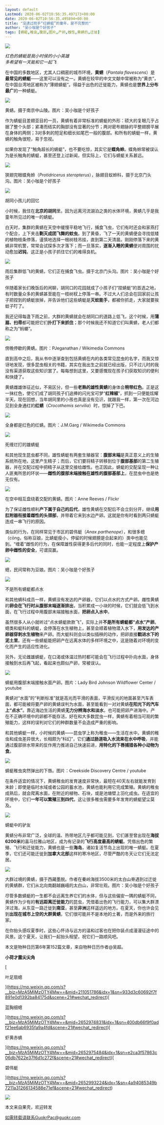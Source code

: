 ```yaml
---
layout: default
Lastmod: 2020-06-02T10:56:35.497173+00:00
date: 2020-06-02T10:56:35.495894+00:00
title: "没逮过抢手“红蜻蜓”的童年，是不完整的"
author: "吴小咖是个好孩子"
tags: [蜻蜓,稚虫,腹部,图片,产卵,雌性,黄蜻的,迁徙]
---
```


  

![](https://images.weserv.nl/?url=https%3A//mmbiz.qpic.cn/mmbiz_jpg/XsIwRJdqcdt5O11WXI5GxhcK4Qo6XIjAIy8EHqvs8aEBsxibDHlX0absdQLambDwmNRYDge3PYyuYAjicNam05GA/640%3Fwx_fmt%3Djpeg)

  

_红色的蜻蜓是我小时侯的小小英雄  
多希望有一天能和它一起飞_

在中国的多数地区，尤其人口稠密的城市环境，**黄蜻**（_Pantala flavescens_）是**最常见的蜻蜓**——这里可以没有之一。黄蜻在较早的中文文献中常被称为“黄衣”，在中国台湾地区被称为“薄翅蜻蜓”。得益于出色的迁徙能力，黄蜻也是**世界上分布最广**的一种蜻蜓。

![](https://images.weserv.nl/?url=https%3A//mmbiz.qpic.cn/mmbiz_jpg/XsIwRJdqcdt5O11WXI5GxhcK4Qo6XIjApMib2Xfu7iaLfR6ecWvBADP4PCdf6UWoia4RJiaxyU022bicqaIia6l8w4WA/640%3Fwx_fmt%3Djpeg)

黄蜻。摄于南京中山陵。图片：吴小咖是个好孩子

作为蜻蜓目差翅亚目的一员，黄蜻有着非常标准的蜻蜓的外形：硕大的复眼几乎占据了整个头部；紧凑而结实的胸部没有显著的分节；两对密布翅脉的平整翅膀平展在身体的两侧；3对多刺的短足和细长如尾巴一般的腹部。和所有的蜻蜓一样，黄蜻的触角很短，易于忽视。

如果你发现了“触角超长的蜻蜓”，也不要吃惊，其实它是**蝶角蛉**。蝶角蛉常被误认为是长触角的蜻蜓，甚至还登上过新闻，但实际上，它们与蜻蜓关系甚远。

![](https://images.weserv.nl/?url=https%3A//mmbiz.qpic.cn/mmbiz_jpg/XsIwRJdqcdt5O11WXI5GxhcK4Qo6XIjAiciaNiciahAZPkhd8Hhr4OqwqMvGia8iaWubT8gDlSh5kmPJ3VLWrhg0kR9Q/640%3Fwx_fmt%3Djpeg)

狭翅完眼蝶角蛉（_Protidricerus steropterus_），脉翅目蚁蛉科，摄于北京门头沟。图片：吴小咖是个好孩子

![](https://images.weserv.nl/?url=https%3A//mmbiz.qpic.cn/mmbiz_png/XsIwRJdqcdt5O11WXI5GxhcK4Qo6XIjAUwDEBsQYtxkzZK8rhQcy6baAWobGiaWRlNliatojCO0Rjkoa0Pf7NlXQ/640%3Fwx_fmt%3Dpng)

胡同小孩儿的回忆

小时候，我住在**北京的胡同**里。因为远离河流湖泊之类的水体环境，黄蜻几乎是我童年所见过的唯一的蜻蜓。

白天时，集群的黄蜻在天空中缓慢平稳地飞行，捕食飞虫，它们有时还会和家燕打个配合，上下夹击**剿灭成团飞舞的蚊虫**。到了黄昏，飞了一天的黄蜻便会寻找低矮的植物枝条停落，谨慎地选择一根树枝吊挂，直到第二天清晨。刚刚停落下来的黄蜻非常机警，常常会试探多次才落下；而一旦落实，**逐渐入睡的黄蜻**便对周围的扰动愈加**迟钝**，这正是小孩子抓住它们的难得良机。

![](https://images.weserv.nl/?url=https%3A//mmbiz.qpic.cn/mmbiz_jpg/XsIwRJdqcdt5O11WXI5GxhcK4Qo6XIjAeg6iau7g7FdatYAznsGhWWpI4bUM0UCFKxc3XDVXNlCmdRlicKowzb1w/640%3Fwx_fmt%3Djpeg)

雨后集群低飞的黄蜻，它们正在捕食飞虫。摄于北京门头沟。图片：吴小咖是个好孩子

伴随着家长们晚饭后的闲聊，胡同口的花园就成了小孩子们“捏蜻蜓”的首选之地，有时数量众多的黄蜻甚至能在一枝树杈上停落一串。不过大人们总会在回家前让孩子把捏到的蜻蜓放掉，并告诉他们这些蜻蜓是**灭蚊能手**，都被你抓走，大家就要挨蚊子叮了。

我还记得每逢下雨之前，大群的黄蜻就会在胡同口的道路上低飞，这个时候，用**蒲扇、扫帚**都可能把它们**扑打下来抓住**；那个时候我还不知道它们叫黄蜻，老人们都称之为“蚂螂”。

![](https://images.weserv.nl/?url=https%3A//mmbiz.qpic.cn/mmbiz_jpg/XsIwRJdqcdt3DOBLIn0Iff7q09dPibLQJgWmEBgH8PZbGVspBuSrB5IDBz0V6rXgpn2XLDbMpVx7VqszoEmvTHg/640%3Fwx_fmt%3Djpeg)

傍晚停歇的黄蜻。图片：PJeganathan / Wikimedia Commons

直到高中之后，我从书中逐渐查到包括黄蜻在内的各类常见昆虫的名字，而我又惊讶地发现，很多昆虫相关的书籍，其实在我出生之前就已经出版，只不过儿时的我没有渠道获取这些知识罢了。每每想到这里，又要感慨现在孩子们获取知识的便利和快捷了。

黄蜻雌雄体征近似，不易区分，但一些**老熟的雄性黄蜻**的身体会**稍带红色**。正是这一抹红色，使它们成了胡同孩子们追捧的闪光宝可梦“**红辣椒**”，抓到一只便能炫耀半天。现在回想，当年胡同里的小孩也真是没有见识，就跟我一样，第一次在河边见到全身通红的**红蜻**（_Crocothemis servilia_）时，惊掉了下巴。

![](https://images.weserv.nl/?url=https%3A//mmbiz.qpic.cn/mmbiz_jpg/XsIwRJdqcdt5O11WXI5GxhcK4Qo6XIjAIQ6sWIHPHNiadhicEede8xBNn4XKlibO8LJtaPsClFDA4qxsgeK6hX17w/640%3Fwx_fmt%3Djpeg)

全身都是红色的红蜻。图片：J.M.Garg / Wikimedia Commons

![](https://images.weserv.nl/?url=https%3A//mmbiz.qpic.cn/mmbiz_png/XsIwRJdqcdt5O11WXI5GxhcK4Qo6XIjAUwDEBsQYtxkzZK8rhQcy6baAWobGiaWRlNliatojCO0Rjkoa0Pf7NlXQ/640%3Fwx_fmt%3Dpng)

死缠烂打的雄蜻蜓

和其他现生昆虫都不同，雄性蜻蜓有两套生殖器官：**腹部末端**是真正意义上的生殖系统所在地，这里产生精子；而后，它们要将精子转移到位于**腹部基部**的第二生殖器，并在交配过程中把精子从这里交接给雌性。也正因此，蜻蜓的交配呈现一种让人匪夷所思的环状——**雌性的腹部末端接触在雄性的腹部基部上**，在昆虫中也是绝无仅有。

![](https://images.weserv.nl/?url=https%3A//mmbiz.qpic.cn/mmbiz_jpg/XsIwRJdqcdt5O11WXI5GxhcK4Qo6XIjAL651xM1ahVhnKMBAqBzXjoLMauPQ6K9CCiaeRlficLndSJfIKem4bNcQ/640%3Fwx_fmt%3Djpeg)

在空中相互盘绕着交配的黄蜻。图片：Anne Reeves / Flickr

为了保证雌性顺利**产下属于自己的后代**，雄性黄蜻在交配后不会立刻分开，继续**用肛附器衔接着雌性的头颈部**，并带着它来到水边产卵。这就是你有时看到两只蜻蜓连成一串飞行的原因。

类似的行为，在同样常见于市区的碧伟蜓（_Anax parthenope_），和很多蟌（cōng，俗称豆娘，比蜻蜓瘦小，停留的时候翅膀是合起来的）类中也能见到。“缠着”雌性的行为，在保障雄性获得更多后代的同时，也能一定程度上**保护产卵中雌性的安全**，可谓双赢。

![](https://images.weserv.nl/?url=https%3A//mmbiz.qpic.cn/mmbiz_jpg/XsIwRJdqcdt5O11WXI5GxhcK4Qo6XIjAwEO4wiaKbQbEtyicGkD3Kjn68Oo3lJkc6ACicsYXXRCXb8aHIXcL7JhiaQ/640%3Fwx_fmt%3Djpeg)

蟌，民间常称为豆娘。图片：吴小咖是个好孩子

![](https://images.weserv.nl/?url=https%3A//mmbiz.qpic.cn/mmbiz_png/XsIwRJdqcdt5O11WXI5GxhcK4Qo6XIjAUwDEBsQYtxkzZK8rhQcy6baAWobGiaWRlNliatojCO0Rjkoa0Pf7NlXQ/640%3Fwx_fmt%3Dpng)

不是所有蜻蜓都点水

和其他蜻科成员一样，黄蜻没有发达的产卵器，它们以点水的方式产卵。雌性黄蜻的**卵会在飞行时从腹部末端逐渐排出**，当积累成一小块的时候，它们就会低飞到水面，在飞行过程中用腹部末端接触水面，**把卵点入水中**。

虽然很多人从小就听过“点水蜻蜓款款飞”，实际上并**不是所有蜻蜓都“点水”产卵**。蟌类和蜓科的蜻蜓，会停落在水生植物上，甚至会顺着植物潜入水下，**用发达的产卵器穿刺水生植物**来产卵。而大蜓科则会以类似插秧的动作，把卵直接**戳进水下的泥土里**。还有一些蜻蜓能把卵产在远离水体的多样环境之中，这是随着对环境的变化而产生的适应性进化。

另外，无论雌雄蜻蜓，在口渴或体温过热时都可能会在飞行过程中扑向水面，身体接触到水后再飞起，看起来也颇似产卵，常被误认。

![](https://images.weserv.nl/?url=https%3A//mmbiz.qpic.cn/mmbiz_gif/XsIwRJdqcdt5O11WXI5GxhcK4Qo6XIjA0HGwzAZR6Q3OO8UG87NiaYAtN8rKxJU4SnNqT15mHZR7HdcaY21ekDw/640%3Fwx_fmt%3Dgif)

蜻蜓用腹部末端接触水面产卵。图片：Lady Bird Johnson Wildflower Center / youtube

黄蜻对“水面”的“判断标准”就是高光而平滑的表面，平滑反光的地面甚至汽车表面，都可能被将要产卵的黄蜻误判为水面，甚至能看到一对对黄蜻**在阳光下的汽车上“点水”**。靠近海边生活的黄蜻**无力分辨海水和淡水**，也可能把卵产进海中。产在不正确环境中的卵都不能存活，好在和大多数昆虫一样，黄蜻有着相当可观的繁殖能力，这样的误判对它们的种群数量不会造成严重的影响。

和其他蜻蜓一样，小时候的黄蜻——昆虫学上称为稚虫——生活在水中。黄蜻的稚虫和成虫差异很大，长相颇为“科幻”，它们**通过肠道吸入水流来在水中呼吸**，并能通过腹部排水带来的反作用力推进自己快速前进，**用特化的下唇捕猎各种小动物为食**。

![](https://images.weserv.nl/?url=https%3A//mmbiz.qpic.cn/mmbiz_gif/XsIwRJdqcdt5O11WXI5GxhcK4Qo6XIjAxV823GEicfGicicGUEdCS5IichACIPloqgB2ygDTw0gVnNwzRpqibwJiculw/640%3Fwx_fmt%3Dgif)

蜻蜓稚虫突然弹出的下唇。图片：Creekside Discovery Centre / youtube

在条件适宜的情况下，黄蜻稚虫的发育速度非常快，最短在40天左右就能发育到末龄；即使是临时水域或者公园的蓄水池，黄蜻也能利用它完成繁殖。黄蜻的稚虫成熟后，就会爬离水面，在附近的植物、石块，或是池塘壁上羽化成虫。在适宜的环境中，它们**一年可以繁殖三到四代**，这让很多稚虫需要多年发育的蜻蜓望尘莫及。

![](https://images.weserv.nl/?url=https%3A//mmbiz.qpic.cn/mmbiz_png/XsIwRJdqcdt5O11WXI5GxhcK4Qo6XIjAUwDEBsQYtxkzZK8rhQcy6baAWobGiaWRlNliatojCO0Rjkoa0Pf7NlXQ/640%3Fwx_fmt%3Dpng)

蜻蜓中的驴友

黄蜻分布非常广泛，全球的温、热带地区几乎都可能见到，它们甚至曾出现在**海拔6200米**的喜马拉雅山地区，成为有记录的**飞行高度最高的蜻蜓**。凭借出色的繁殖、飞行和迁徙能力，黄蜻也是一些**海岛**，诸如复活节岛上出现的唯一蜻蜓。在夏季，它们还可能迁徙到**加拿大北部**这样的寒冷地区，尽管严酷的冬天让它们无法定居。

![](https://images.weserv.nl/?url=https%3A//mmbiz.qpic.cn/mmbiz_jpg/XsIwRJdqcdt5O11WXI5GxhcK4Qo6XIjA6ibNInmwAwvbs1Ze07fd3gVvyyTic22ibORuDswpLAA9fWIiceLICicI1icA/640%3Fwx_fmt%3Djpeg)

大群过境的黄蜻，摄于西藏墨脱。作者在秦岭海拔3500米的太白山脊遇到过迁徙的黄蜻群，它们从北向南翻越巍峨的太白山，非常壮观。图片：吴小咖是个好孩子

尽管多数蜻蜓的一生都不会远离生养它们的水体，但与这些偏安一隅的蜻蜓不同，黄蜻作为少有的**有远距离迁徙能力**的昆虫，凭借着出色的飞行能力，可以集大群漂洋过海，从东亚一路迁徙到**南亚**，甚至**非洲**这样遥远的地方。在夏天，你也许会见到**出现在城市上空的大群黄蜻**，它们很可能并不是本地的土著，而是外来的旅行家。

在你抬头感叹夏季时，这些心怀诗与远方的温和过客也在把你装点成漫漫征途中的风景。这个夏天，让我们一起抬头相望，祝它们一路顺风吧。

本文是物种日历第6年第152篇文章，来自物种日历作者@吴超。

**小荷才露尖尖角**

[

叶足扇蟌





](https://mp.weixin.qq.com/s?__biz=MzA5MjMzOTY4Mw==&mid=211051786&idx=1&sn=933d3c60692f7f891e0d1392ba84175d&scene=21#wechat_redirect)[

蓝胸细蟌





](https://mp.weixin.qq.com/s?__biz=MzA5MjMzOTY4Mw==&mid=2652974831&idx=1&sn=400db66f9f0adf21ee6ab6935fa9a4fd&scene=21#wechat_redirect)[

虾黄赤蜻





](https://mp.weixin.qq.com/s?__biz=MzA5MjMzOTY4Mw==&mid=2652975484&idx=1&sn=e2ca3f57863c06db7622e37f6d1c272f&scene=21#wechat_redirect)[

碧伟蜓





](https://mp.weixin.qq.com/s?__biz=MzA5MjMzOTY4Mw==&mid=2652993224&idx=1&sn=4a94085349b7211a31266134588e71ef&scene=21#wechat_redirect)

![](https://images.weserv.nl/?url=https%3A//mmbiz.qpic.cn/mmbiz_jpg/XsIwRJdqcdt5O11WXI5GxhcK4Qo6XIjAGnrKea6U0Hcp1roZzOjHxuqNNu8fhcylEK6uBOicqOeMG7L6V7rE7pw/640%3Fwx_fmt%3Djpeg)

本文来自果壳，欢迎转发  

如需转载请联系GuokrPac@guokr.com


